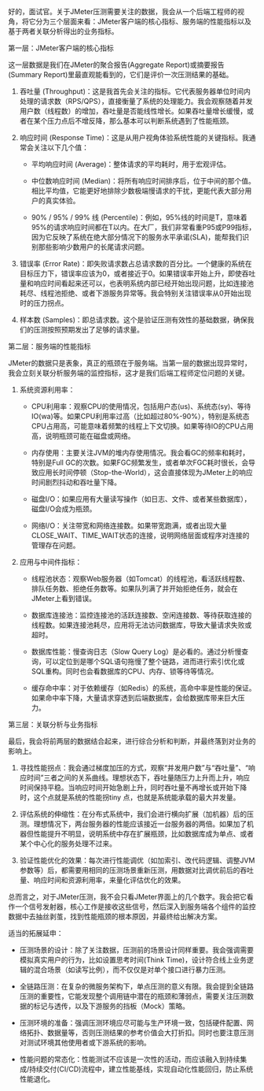好的，面试官。关于JMeter压测需要关注的数据，我会从一个后端工程师的视角，将它分为三个层面来看：JMeter客户端的核心指标、服务端的性能指标以及基于两者关联分析得出的业务指标。

 第一层：JMeter客户端的核心指标
 
这一层数据是我们在JMeter的聚合报告(Aggregate Report)或摘要报告(Summary Report)里最直观能看到的，它们是评价一次压测结果的基础。

1. 吞吐量 (Throughput)：这是我首先会关注的指标。它代表服务器单位时间内处理的请求数（RPS/QPS），直接衡量了系统的处理能力。我会观察随着并发用户数（线程数）的增加，吞吐量是否能线性增长。如果吞吐量增长缓慢，或者在某个压力点后不增反降，那么基本可以判断系统遇到了性能瓶颈。
    
2. 响应时间 (Response Time)：这是从用户视角体验系统性能的关键指标。我通常会关注以下几个值：
    
    - 平均响应时间 (Average)：整体请求的平均耗时，用于宏观评估。
        
    - 中位数响应时间 (Median)：将所有响应时间排序后，位于中间的那个值。相比平均值，它能更好地排除少数极端慢请求的干扰，更能代表大部分用户的真实体验。
        
    - 90% / 95% / 99% 线 (Percentile)：例如，95%线的时间是T，意味着95%的请求响应时间都在T以内。在大厂，我们非常看重P95或P99指标，因为它反映了系统在绝大部分情况下的服务水平承诺(SLA)，能帮我们识别那些影响少数用户的长尾请求问题。
        
3. 错误率 (Error Rate)：即失败请求数占总请求数的百分比。一个健康的系统在目标压力下，错误率应该为0，或者接近于0。如果错误率开始上升，即使吞吐量和响应时间看起来还可以，也表明系统内部已经开始出现问题，比如连接池耗尽、线程池拒绝、或者下游服务异常等。我会特别关注错误率从0开始出现时的压力拐点。
    
4. 样本数 (Samples)：即总请求数。这个是验证压测有效性的基础数据，确保我们的压测按照预期发出了足够的请求量。
    

 第二层：服务端的性能指标

JMeter的数据只是表象，真正的瓶颈在于服务端。当第一层的数据出现异常时，我会立刻关联分析服务端的监控指标，这才是我们后端工程师定位问题的关键。

1. 系统资源利用率：
    
    - CPU利用率：观察CPU的使用情况，包括用户态(us)、系统态(sy)、等待IO(wa)等。如果CPU利用率过高（比如超过80%-90%），特别是系统态CPU占用高，可能意味着频繁的线程上下文切换。如果等待IO的CPU占用高，说明瓶颈可能在磁盘或网络。
        
    - 内存使用：主要关注JVM的堆内存使用情况。我会看GC的频率和耗时，特别是Full GC的次数。如果FGC频繁发生，或者单次FGC耗时很长，会导致应用长时间停顿（Stop-the-World），这会直接体现为JMeter上的响应时间剧烈抖动和吞吐量下降。
        
    - 磁盘I/O：如果应用有大量读写操作（如日志、文件、或者某些数据库），磁盘I/O会成为瓶颈。
        
    - 网络I/O：关注带宽和网络连接数。如果带宽跑满，或者出现大量CLOSE_WAIT、TIME_WAIT状态的连接，说明网络层面或程序对连接的管理存在问题。
        
2. 应用与中间件指标：
    
    - 线程池状态：观察Web服务器（如Tomcat）的线程池，看活跃线程数、排队任务数、拒绝任务数等。如果队列满了并开始拒绝任务，就会在JMeter上看到错误。
        
    - 数据库连接池：监控连接池的活跃连接数、空闲连接数、等待获取连接的线程数。如果连接池耗尽，应用将无法访问数据库，导致大量请求失败或超时。
        
    - 数据库性能：慢查询日志（Slow Query Log）是必看的。通过分析慢查询，可以定位到是哪个SQL语句拖慢了整个链路，进而进行索引优化或SQL重构。同时也会看数据库的CPU、内存、锁等待等情况。
        
    - 缓存命中率：对于依赖缓存（如Redis）的系统，高命中率是性能的保证。如果命中率下降，大量请求穿透到后端数据库，会给数据库带来巨大压力。
        

第三层：关联分析与业务指标

最后，我会将前两层的数据结合起来，进行综合分析和判断，并最终落到对业务的影响上。

1. 寻找性能拐点：我会通过梯度加压的方式，观察“并发用户数”与“吞吐量”、“响应时间”三者之间的关系曲线。理想状态下，吞吐量随压力上升而上升，响应时间保持平稳。当响应时间开始急剧上升，同时吞吐量不再增长或开始下降时，这个点就是系统的性能拐tiny 点，也就是系统能承载的最大并发量。
    
2. 评估系统的伸缩性：在分布式系统中，我们会进行横向扩展（加机器）后的压测。理想情况下，两台服务器的性能应该接近一台服务器的两倍。如果加了机器但性能提升不明显，说明系统中存在扩展瓶颈，比如数据库成为单点、或者某个中心化的服务处理不过来。
    
3. 验证性能优化的效果：每次进行性能调优（如加索引、改代码逻辑、调整JVM参数等）后，都需要用相同的压测场景重新压测，用数据对比调优前后的吞吐量、响应时间和资源利用率，来量化评估优化的效果。
    

总而言之，对于JMeter压测，我不会只看JMeter界面上的几个数字。我会把它看作一个信号发射器，核心工作是接收这些信号，然后深入到服务端各个组件的监控数据中去抽丝剥茧，找到性能瓶颈的根本原因，并最终给出解决方案。

适当的拓展延申：

- 压测场景的设计：除了关注数据，压测前的场景设计同样重要。我会强调需要模拟真实用户的行为，比如设置思考时间(Think Time)，设计符合线上业务逻辑的混合场景（如读写比例），而不仅仅是对单个接口进行暴力压测。
    
- 全链路压测：在复杂的微服务架构下，单点压测的意义有限。我会提到全链路压测的重要性，它能发现整个调用链中潜在的瓶颈和薄弱点，需要关注压测数据的标记与透传，以及下游服务的挡板（Mock）策略。
    
- 压测环境的准备：强调压测环境应尽可能与生产环境一致，包括硬件配置、网络拓扑、数据量等，否则压测结果的参考价值会大打折扣。同时也要注意压测对测试环境其他使用者或下游系统的影响。
    
- 性能问题的常态化：性能测试不应该是一次性的活动，而应该融入到持续集成/持续交付(CI/CD)流程中，建立性能基线，实现自动化性能回归，防止系统性能退化。